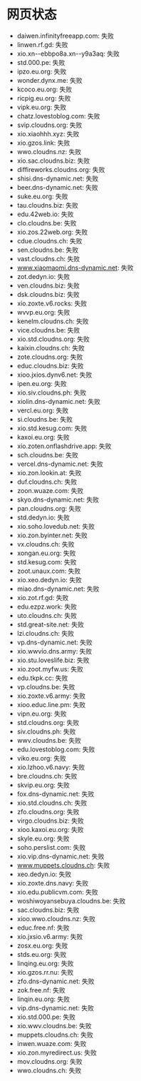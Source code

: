 # 网页状态
- daiwen.infinityfreeapp.com: 失败
- linwen.rf.gd: 失败
- xio.xn--ebbpo8a.xn--y9a3aq: 失败
- std.000.pe: 失败
- ipzo.eu.org: 失败
- wonder.dynx.me: 失败
- kcoco.eu.org: 失败
- ricpig.eu.org: 失败
- vipk.eu.org: 失败
- chatz.lovestoblog.com: 失败
- svip.cloudns.org: 失败
- xio.xiaohhh.xyz: 失败
- xio.gzos.link: 失败
- wwo.cloudns.nz: 失败
- xio.sac.cloudns.biz: 失败
- diffireworks.cloudns.org: 失败
- shisi.dns-dynamic.net: 失败
- beer.dns-dynamic.net: 失败
- suke.eu.org: 失败
- tau.cloudns.biz: 失败
- edu.42web.io: 失败
- clo.cloudns.be: 失败
- xio.zos.22web.org: 失败
- cdue.cloudns.ch: 失败
- sen.cloudns.be: 失败
- vast.cloudns.ch: 失败
- www.xiaomaomi.dns-dynamic.net: 失败
- zot.dedyn.io: 失败
- ven.cloudns.biz: 失败
- dsk.cloudns.biz: 失败
- xio.zoxte.v6.rocks: 失败
- wvvp.eu.org: 失败
- kenelm.cloudns.ch: 失败
- vice.cloudns.be: 失败
- xio.std.cloudns.org: 失败
- kaixin.cloudns.ch: 失败
- zote.cloudns.org: 失败
- educ.cloudns.biz: 失败
- xioo.jxios.dynv6.net: 失败
- ipen.eu.org: 失败
- xio.siv.cloudns.ph: 失败
- xiolin.dns-dynamic.net: 失败
- vercl.eu.org: 失败
- si.cloudns.be: 失败
- xio.std.kesug.com: 失败
- kaxoi.eu.org: 失败
- xio.zoten.onflashdrive.app: 失败
- sch.cloudns.be: 失败
- vercel.dns-dynamic.net: 失败
- xio.zon.lookin.at: 失败
- duf.cloudns.ch: 失败
- zoon.wuaze.com: 失败
- skyo.dns-dynamic.net: 失败
- pan.cloudns.org: 失败
- std.dedyn.io: 失败
- xio.soho.lovedub.net: 失败
- xio.zon.byinter.net: 失败
- vx.cloudns.ch: 失败
- xongan.eu.org: 失败
- std.kesug.com: 失败
- zoot.unaux.com: 失败
- xio.xeo.dedyn.io: 失败
- miao.dns-dynamic.net: 失败
- xio.zot.rf.gd: 失败
- edu.ezpz.work: 失败
- uto.cloudns.ch: 失败
- std.great-site.net: 失败
- lzi.cloudns.ch: 失败
- vp.dns-dynamic.net: 失败
- xio.wwvio.dns.army: 失败
- xio.stu.loveslife.biz: 失败
- xio.zoot.myfw.us: 失败
- edu.tkpk.cc: 失败
- vp.cloudns.be: 失败
- xio.zoxte.v6.army: 失败
- xioo.educ.line.pm: 失败
- vipn.eu.org: 失败
- std.cloudns.org: 失败
- siv.cloudns.ph: 失败
- wwv.cloudns.be: 失败
- edu.lovestoblog.com: 失败
- viko.eu.org: 失败
- xio.lzhoo.v6.navy: 失败
- bre.cloudns.ch: 失败
- skvip.eu.org: 失败
- fox.dns-dynamic.net: 失败
- xio.std.cloudns.ch: 失败
- zfo.cloudns.org: 失败
- virgo.cloudns.biz: 失败
- xioo.kaxoi.eu.org: 失败
- skyle.eu.org: 失败
- soho.perslist.com: 失败
- xio.vip.dns-dynamic.net: 失败
- www.muppets.cloudns.ch: 失败
- xeo.dedyn.io: 失败
- xio.zoxte.dns.navy: 失败
- xio.edu.publicvm.com: 失败
- woshiwoyansebuya.cloudns.be: 失败
- sac.cloudns.biz: 失败
- xioo.wwo.cloudns.nz: 失败
- educ.free.nf: 失败
- xio.jxsio.v6.army: 失败
- zosx.eu.org: 失败
- stds.eu.org: 失败
- linqing.eu.org: 失败
- xio.gzos.rr.nu: 失败
- zfo.dns-dynamic.net: 失败
- zok.free.nf: 失败
- linqin.eu.org: 失败
- vip.dns-dynamic.net: 失败
- xio.std.000.pe: 失败
- xio.wwv.cloudns.be: 失败
- muppets.cloudns.ch: 失败
- inwen.wuaze.com: 失败
- xio.zon.myredirect.us: 失败
- mov.cloudns.org: 失败
- wwo.cloudns.ch: 失败
